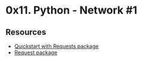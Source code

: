 # 0x11. Python - Network #1

## Resources

- [Quickstart with Requests package](https://docs.python.org/3/howto/urllib2.html)
- [Request package](https://docs.python-requests.org/en/master/)

